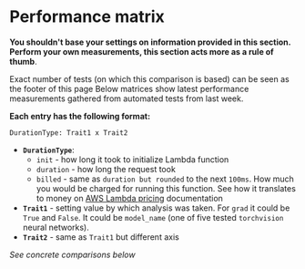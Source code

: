 # Performance matrix

__You shouldn't base your settings on information provided in this section. Perform your
own measurements, this section acts more as a rule of thumb__.


Exact  number of tests (on which this comparison is based) can be seen as the footer of
this page
Below matrices show latest performance measurements gathered from automated tests from last
week.

__Each entry has the following format:__

```
DurationType: Trait1 x Trait2
```

- __`DurationType`__:
  - `init` - how long it took to initialize Lambda function
  - `duration` - how long the request took
  - `billed` - same as `duration but rounded` to the next `100ms`. How much you would
  be charged for running this function. See how it translates to money on
  [AWS Lambda pricing](https://aws.amazon.com/lambda/pricing/) documentation
- __`Trait1`__ - setting value by which analysis was taken. For `grad` it could
be `True` and `False`. It could be `model_name` (one of five tested `torchvision` neural networks).
- __`Trait2`__ - same as `Trait1` but different axis

_See concrete comparisons below_
